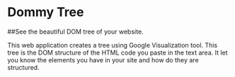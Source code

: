 Dommy Tree
==========

##See the beautiful DOM tree of your website.

This web application creates a tree using Google Visualization tool. This tree is the DOM structure of the HTML code you paste in the text area. It let you know the elements you have in your site and how do they are structured.
